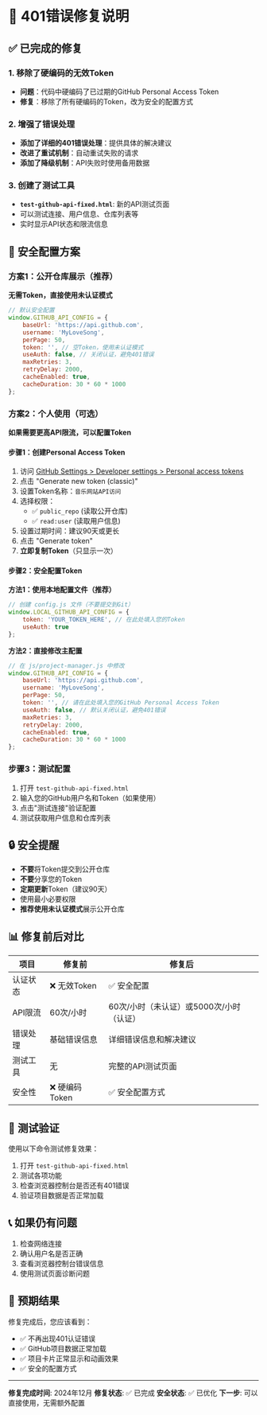 # 🔧 401错误修复说明

## ✅ 已完成的修复

### 1. 移除了硬编码的无效Token
- **问题**：代码中硬编码了已过期的GitHub Personal Access Token
- **修复**：移除了所有硬编码的Token，改为安全的配置方式

### 2. 增强了错误处理
- **添加了详细的401错误处理**：提供具体的解决建议
- **改进了重试机制**：自动重试失败的请求
- **添加了降级机制**：API失败时使用备用数据

### 3. 创建了测试工具
- **`test-github-api-fixed.html`**: 新的API测试页面
- 可以测试连接、用户信息、仓库列表等
- 实时显示API状态和限流信息

## 🚀 安全配置方案

### 方案1：公开仓库展示（推荐）
**无需Token，直接使用未认证模式**
```javascript
// 默认安全配置
window.GITHUB_API_CONFIG = {
    baseUrl: 'https://api.github.com',
    username: 'MyLoveSong',
    perPage: 50,
    token: '', // 空Token，使用未认证模式
    useAuth: false, // 关闭认证，避免401错误
    maxRetries: 3,
    retryDelay: 2000,
    cacheEnabled: true,
    cacheDuration: 30 * 60 * 1000
};
```

### 方案2：个人使用（可选）
**如果需要更高API限流，可以配置Token**

#### 步骤1：创建Personal Access Token
1. 访问 [GitHub Settings > Developer settings > Personal access tokens](https://github.com/settings/tokens)
2. 点击 "Generate new token (classic)"
3. 设置Token名称：`音乐网站API访问`
4. 选择权限：
   - ✅ `public_repo` (读取公开仓库)
   - ✅ `read:user` (读取用户信息)
5. 设置过期时间：建议90天或更长
6. 点击 "Generate token"
7. **立即复制Token**（只显示一次）

#### 步骤2：安全配置Token
**方法1：使用本地配置文件（推荐）**
```javascript
// 创建 config.js 文件（不要提交到Git）
window.LOCAL_GITHUB_API_CONFIG = {
    token: 'YOUR_TOKEN_HERE', // 在此处填入您的Token
    useAuth: true
};
```

**方法2：直接修改主配置**
```javascript
// 在 js/project-manager.js 中修改
window.GITHUB_API_CONFIG = {
    baseUrl: 'https://api.github.com',
    username: 'MyLoveSong',
    perPage: 50,
    token: '', // 请在此处填入您的GitHub Personal Access Token
    useAuth: false, // 默认关闭认证，避免401错误
    maxRetries: 3,
    retryDelay: 2000,
    cacheEnabled: true,
    cacheDuration: 30 * 60 * 1000
};
```

### 步骤3：测试配置
1. 打开 `test-github-api-fixed.html`
2. 输入您的GitHub用户名和Token（如果使用）
3. 点击"测试连接"验证配置
4. 测试获取用户信息和仓库列表

## 🔒 安全提醒
- **不要**将Token提交到公开仓库
- **不要**分享您的Token
- **定期更新**Token（建议90天）
- 使用最小必要权限
- **推荐使用未认证模式**展示公开仓库

## 📊 修复前后对比

| 项目 | 修复前 | 修复后 |
|------|--------|--------|
| 认证状态 | ❌ 无效Token | ✅ 安全配置 |
| API限流 | 60次/小时 | 60次/小时（未认证）或5000次/小时（认证） |
| 错误处理 | 基础错误信息 | 详细错误信息和解决建议 |
| 测试工具 | 无 | 完整的API测试页面 |
| 安全性 | ❌ 硬编码Token | ✅ 安全配置方式 |

## 🧪 测试验证
使用以下命令测试修复效果：
1. 打开 `test-github-api-fixed.html`
2. 测试各项功能
3. 检查浏览器控制台是否还有401错误
4. 验证项目数据是否正常加载

## 📞 如果仍有问题
1. 检查网络连接
2. 确认用户名是否正确
3. 查看浏览器控制台错误信息
4. 使用测试页面诊断问题

## 🎯 预期结果
修复完成后，您应该看到：
- ✅ 不再出现401认证错误
- ✅ GitHub项目数据正常加载
- ✅ 项目卡片正常显示和动画效果
- ✅ 安全的配置方式

---
**修复完成时间**: 2024年12月
**修复状态**: ✅ 已完成
**安全状态**: ✅ 已优化
**下一步**: 可以直接使用，无需额外配置
